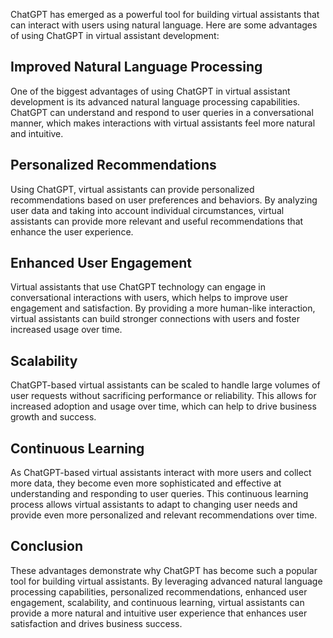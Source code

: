 
ChatGPT has emerged as a powerful tool for building virtual assistants that can interact with users using natural language. Here are some advantages of using ChatGPT in virtual assistant development:

Improved Natural Language Processing
------------------------------------

One of the biggest advantages of using ChatGPT in virtual assistant development is its advanced natural language processing capabilities. ChatGPT can understand and respond to user queries in a conversational manner, which makes interactions with virtual assistants feel more natural and intuitive.

Personalized Recommendations
----------------------------

Using ChatGPT, virtual assistants can provide personalized recommendations based on user preferences and behaviors. By analyzing user data and taking into account individual circumstances, virtual assistants can provide more relevant and useful recommendations that enhance the user experience.

Enhanced User Engagement
------------------------

Virtual assistants that use ChatGPT technology can engage in conversational interactions with users, which helps to improve user engagement and satisfaction. By providing a more human-like interaction, virtual assistants can build stronger connections with users and foster increased usage over time.

Scalability
-----------

ChatGPT-based virtual assistants can be scaled to handle large volumes of user requests without sacrificing performance or reliability. This allows for increased adoption and usage over time, which can help to drive business growth and success.

Continuous Learning
-------------------

As ChatGPT-based virtual assistants interact with more users and collect more data, they become even more sophisticated and effective at understanding and responding to user queries. This continuous learning process allows virtual assistants to adapt to changing user needs and provide even more personalized and relevant recommendations over time.

Conclusion
----------

These advantages demonstrate why ChatGPT has become such a popular tool for building virtual assistants. By leveraging advanced natural language processing capabilities, personalized recommendations, enhanced user engagement, scalability, and continuous learning, virtual assistants can provide a more natural and intuitive user experience that enhances user satisfaction and drives business success.
